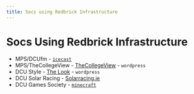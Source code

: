 ```yaml
---
title: Socs using Redbrick Infrastructure
---
```


# Socs Using Redbrick Infrastructure

- MPS/DCUfm - [`icecast`](icecast.md)
- MPS/TheCollegeView - [TheCollegeView](https://thecollegeview.ie) - `wordpress`
- DCU Style - [The Look](https://thelookonline.dcu.ie) - `wordpress`
- DCU Solar Racing - [Solarracing.ie](https://solarracing.ie)
- DCU Games Society - [`minecraft`](minecraft.md)
